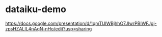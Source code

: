 # dataiku-demo
https://docs.google.com/presentation/d/1qmTUlWBjhhO7JIwrPBIWFJgj-zpsHZALIL4nAqN-nHo/edit?usp=sharing

